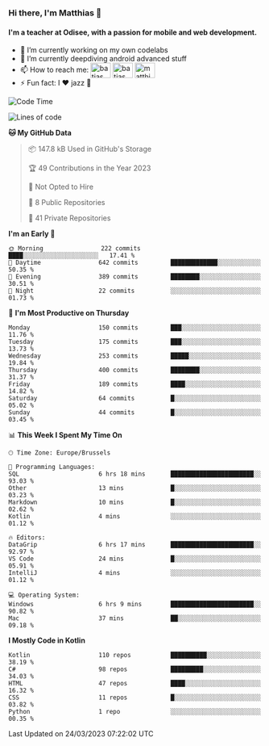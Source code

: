 ### Hi there, I'm Matthias 👋

#### I'm a teacher at Odisee, with a passion for mobile and web development.

- 🔭 I’m currently working on my own codelabs
- 🌱 I’m currently deepdiving android advanced stuff
- 📫 How to reach me: <a href="https://dev.to/batjas" target="_blank"><img align="center" src="https://raw.githubusercontent.com/rahuldkjain/github-profile-readme-generator/master/src/images/icons/Social/devto.svg" alt="batjas" height="30" width="40" /></a>
<a href="https://twitter.com/batjas" target="_blank"><img align="center" src="https://raw.githubusercontent.com/rahuldkjain/github-profile-readme-generator/master/src/images/icons/Social/twitter.svg" alt="batjas" height="30" width="40" /></a>
<a href="https://linkedin.com/in/matthiasdruwé" target="_blank"><img align="center" src="https://raw.githubusercontent.com/rahuldkjain/github-profile-readme-generator/master/src/images/icons/Social/linked-in-alt.svg" alt="matthiasdruwé" height="30" width="40" /></a>
- ⚡ Fun fact: I ❤ jazz 🎷


<!--START_SECTION:waka-->
![Code Time](http://img.shields.io/badge/Code%20Time-685%20hrs%2020%20mins-blue)

![Lines of code](https://img.shields.io/badge/From%20Hello%20World%20I%27ve%20Written-1.3%20million%20lines%20of%20code-blue)

**🐱 My GitHub Data** 

> 📦 147.8 kB Used in GitHub's Storage 
 > 
> 🏆 49 Contributions in the Year 2023
 > 
> 🚫 Not Opted to Hire
 > 
> 📜 8 Public Repositories 
 > 
> 🔑 41 Private Repositories 
 > 
**I'm an Early 🐤** 

```text
🌞 Morning                222 commits         ████░░░░░░░░░░░░░░░░░░░░░   17.41 % 
🌆 Daytime                642 commits         █████████████░░░░░░░░░░░░   50.35 % 
🌃 Evening                389 commits         ████████░░░░░░░░░░░░░░░░░   30.51 % 
🌙 Night                  22 commits          ░░░░░░░░░░░░░░░░░░░░░░░░░   01.73 % 
```
📅 **I'm Most Productive on Thursday** 

```text
Monday                   150 commits         ███░░░░░░░░░░░░░░░░░░░░░░   11.76 % 
Tuesday                  175 commits         ███░░░░░░░░░░░░░░░░░░░░░░   13.73 % 
Wednesday                253 commits         █████░░░░░░░░░░░░░░░░░░░░   19.84 % 
Thursday                 400 commits         ████████░░░░░░░░░░░░░░░░░   31.37 % 
Friday                   189 commits         ████░░░░░░░░░░░░░░░░░░░░░   14.82 % 
Saturday                 64 commits          █░░░░░░░░░░░░░░░░░░░░░░░░   05.02 % 
Sunday                   44 commits          █░░░░░░░░░░░░░░░░░░░░░░░░   03.45 % 
```


📊 **This Week I Spent My Time On** 

```text
🕑︎ Time Zone: Europe/Brussels

💬 Programming Languages: 
SQL                      6 hrs 18 mins       ███████████████████████░░   93.03 % 
Other                    13 mins             █░░░░░░░░░░░░░░░░░░░░░░░░   03.23 % 
Markdown                 10 mins             █░░░░░░░░░░░░░░░░░░░░░░░░   02.62 % 
Kotlin                   4 mins              ░░░░░░░░░░░░░░░░░░░░░░░░░   01.12 % 

🔥 Editors: 
DataGrip                 6 hrs 17 mins       ███████████████████████░░   92.97 % 
VS Code                  24 mins             █░░░░░░░░░░░░░░░░░░░░░░░░   05.91 % 
IntelliJ                 4 mins              ░░░░░░░░░░░░░░░░░░░░░░░░░   01.12 % 

💻 Operating System: 
Windows                  6 hrs 9 mins        ███████████████████████░░   90.82 % 
Mac                      37 mins             ██░░░░░░░░░░░░░░░░░░░░░░░   09.18 % 
```

**I Mostly Code in Kotlin** 

```text
Kotlin                   110 repos           ██████████░░░░░░░░░░░░░░░   38.19 % 
C#                       98 repos            █████████░░░░░░░░░░░░░░░░   34.03 % 
HTML                     47 repos            ████░░░░░░░░░░░░░░░░░░░░░   16.32 % 
CSS                      11 repos            █░░░░░░░░░░░░░░░░░░░░░░░░   03.82 % 
Python                   1 repo              ░░░░░░░░░░░░░░░░░░░░░░░░░   00.35 % 
```




 Last Updated on 24/03/2023 07:22:02 UTC
<!--END_SECTION:waka-->
